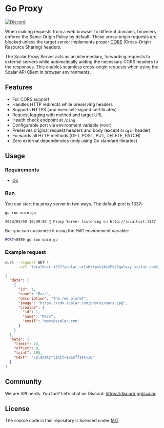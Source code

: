 # Go Proxy

[![Discord](https://img.shields.io/discord/1135330207960678410?style=flat&color=5865F2)](https://discord.gg/scalar)

When making requests from a web browser to different domains, browsers enforce the Same-Origin Policy by default. These
cross-origin requests are blocked unless the target server implements proper [CORS](https://developer.mozilla.org/en-US/docs/Web/HTTP/CORS)
(Cross-Origin Resource Sharing) headers.

The Scalar Proxy Server acts as an intermediary, forwarding requests to external servers while automatically adding the
necessary CORS headers to the responses. This enables seamless cross-origin requests when using the Scalar API Client
in browser environments.

## Features

- Full CORS support
- Handles HTTP redirects while preserving headers
- Supports HTTPS (and even self-signed certificates)
- Request logging with method and target URL
- Health check endpoint at `/ping`
- Configurable port via environment variable (`PORT`)
- Preserves original request headers and body (except `Origin` header)
- Forwards all HTTP methods (GET, POST, PUT, DELETE, PATCH)
- Zero external dependencies (only using Go standard libraries)

## Usage

### Requirements

- [Go](https://go.dev/)

### Run

You can start the proxy server in two ways. The default port is 1337:

```bash
go run main.go
```

```bash
2024/05/08 10:49:59 🥤 Proxy Server listening on http://localhost:1337
```

But you can customize it using the `PORT` environment variable:

```bash
PORT=8080 go run main.go
```

### Example request

```bash
curl --request GET \
     --url 'localhost:1337?scalar_url=https%3A%2F%2Fgalaxy.scalar.com%2Fplanets'
```

```json
{
  "data": [
    {
      "id": 1,
      "name": "Mars",
      "description": "The red planet",
      "image": "https://cdn.scalar.com/photos/mars.jpg",
      "creator": {
        "id": 1,
        "name": "Marc",
        "email": "marc@scalar.com"
      }
    }
  ],
  "meta": {
    "limit": 10,
    "offset": 0,
    "total": 100,
    "next": "/planets?limit=10&offset=10"
  }
}
```

## Community

We are API nerds. You too? Let’s chat on Discord: <https://discord.gg/scalar>

## License

The source code in this repository is licensed under [MIT](https://github.com/khulnasoft/scalar/blob/main/LICENSE).
